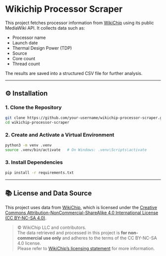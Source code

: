 # Wikichip Processor Scraper

This project fetches processor information from [WikiChip](https://en.wikichip.org) using its public MediaWiki API. It collects data such as:

- Processor name
- Launch date
- Thermal Design Power (TDP)
- Source
- Core count
- Thread count

The results are saved into a structured CSV file for further analysis.

---

## ⚙️ Installation

### 1. Clone the Repository

```bash
git clone https://github.com/your-username/wikichip-processor-scraper.git
cd wikichip-processor-scraper
```

### 2. Create and Activate a Virtual Environment

```bash
python3 -m venv .venv
source .venv/bin/activate   # On Windows: .venv\Scripts\activate
```

### 3. Install Dependencies

```bash
pip install -r requirements.txt
```

---

## 📚 License and Data Source

This project uses data from [WikiChip](https://en.wikichip.org), which is licensed under the [Creative Commons Attribution-NonCommercial-ShareAlike 4.0 International License (CC BY-NC-SA 4.0)](https://creativecommons.org/licenses/by-nc-sa/4.0/).

> © WikiChip LLC and contributors.  
> The data retrieved and processed in this project is **for non-commercial use only** and adheres to the terms of the CC BY-NC-SA 4.0 license.  
> Please refer to [WikiChip’s licensing statement](https://en.wikichip.org/wiki/wikichip:general_disclaimer) for more information.
